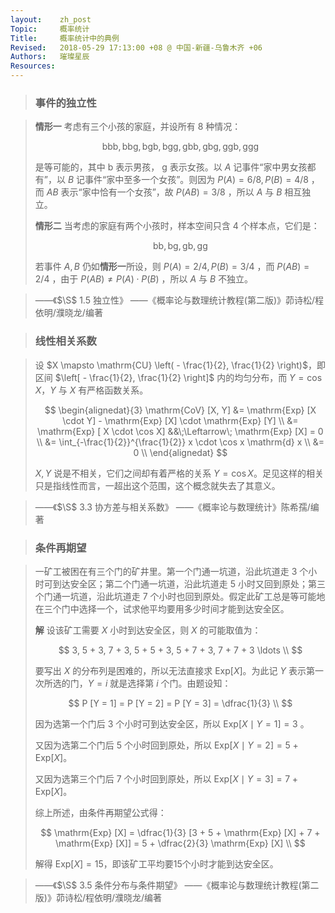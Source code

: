 ```yaml
---
layout:    zh_post
Topic:     概率统计
Title:     概率统计中的典例
Revised:   2018-05-29 17:13:00 +08 @ 中国-新疆-乌鲁木齐 +06
Authors:   璀璨星辰
Resources:
---
```


> ### 事件的独立性

> **情形一**  考虑有三个小孩的家庭，并设所有 $8$ 种情况：
> 
> $$
> \mathrm{bbb, bbg, bgb, bgg, gbb, gbg, ggb, ggg}
> $$
> 
> 是等可能的，其中 $\mathrm{b}$ 表示男孩， $\mathrm{g}$ 表示女孩。以 $A$ 记事件“家中男女孩都有”，以 $B$ 记事件“家中至多一个女孩”。则因为 $P (A) = 6 / 8, P (B) = 4 / 8$ ，而 $A B$ 表示“家中恰有一个女孩”，故 $P (A B) = 3 / 8$ ，所以 $A$ 与 $B$ 相互独立。
>
> **情形二**  当考虑的家庭有两个小孩时，样本空间只含 $4$ 个样本点，它们是：
> 
> $$
> \mathrm{bb, bg, gb, gg}
> $$
> 
> 若事件 $A, B$ 仍如**情形一**所设，则 $P (A) = 2 / 4, P (B) = 3 / 4$ ，而 $P (A B) = 2 / 4$ ，由于 $P (A B) \ne P (A) \cdot P (B)$ ，所以 $A$ 与 $B$ 不独立。

> ——《$\S$ 1.5 独立性》
> ——《概率论与数理统计教程(第二版)》茆诗松/程依明/濮晓龙/编著

> ### 线性相关系数

> 设 $X \mapsto \mathrm{CU} \left( - \frac{1}{2}, \frac{1}{2} \right)$，即区间 $\left[ - \frac{1}{2}, \frac{1}{2} \right]$ 内的均匀分布，而 $Y = \cos X$，$Y$ 与 $X$ 有严格函数关系。
>
> $$
> \begin{alignedat}{3}
> \mathrm{CoV} [X, Y] &= \mathrm{Exp} [X \cdot Y] - \mathrm{Exp} [X] \cdot \mathrm{Exp} [Y] \\
>                     &= \mathrm{Exp} [ X \cdot \cos X]                                     &&\;\Leftarrow\; \mathrm{Exp} [X] = 0 \\
>                     &= \int_{-\frac{1}{2}}^{\frac{1}{2}} x \cdot \cos x \mathrm{d} x \\
>                     &= 0 \\
> \end{alignedat}
> $$
>
> $X, Y$ 说是不相关，它们之间却有着严格的关系 $Y = \cos X$。足见这样的相关只是指线性而言，一超出这个范围，这个概念就失去了其意义。

> ——《$\S$ 3.3 协方差与相关系数》
> ——《概率论与数理统计》陈希孺/编著

> ### 条件再期望

> 一矿工被困在有三个门的矿井里。第一个门通一坑道，沿此坑道走 $3$ 个小时可到达安全区；第二个门通一坑道，沿此坑道走 $5$ 小时又回到原处；第三个门通一坑道，沿此坑道走 $7$ 个小时也回到原处。假定此矿工总是等可能地在三个门中选择一个，试求他平均要用多少时间才能到达安全区。
>
> **解** 设该矿工需要 $X$ 小时到达安全区，则 $X$ 的可能取值为：
> 
> $$
> 3, 5 + 3, 7 + 3, 5 + 5 + 3, 5 + 7 + 3, 7 + 7 + 3 \ldots \\
> $$
> 
> 要写出 $X$ 的分布列是困难的，所以无法直接求 $\mathrm{Exp} [X]$。为此记 $Y$ 表示第一次所选的门，$Y = i$ 就是选择第 $i$ 个门。由题设知：
> 
> $$
> P [Y = 1] = P [Y = 2] = P [Y = 3] = \dfrac{1}{3} \\
> $$
> 
> 因为选第一个门后 $3$ 个小时可到达安全区，所以 $\mathrm{Exp} [X \mid Y = 1] = 3$ 。
>
> 又因为选第二个门后 $5$ 个小时回到原处，所以 $\mathrm{Exp} [X \mid Y = 2] = 5 + \mathrm{Exp} [X]$。
>
> 又因为选第三个门后 $7$ 个小时回到原处，所以 $\mathrm{Exp} [X \mid Y = 3] = 7 + \mathrm{Exp} [X]$。
>
> 综上所述，由条件再期望公式得：
> 
> $$
> \mathrm{Exp} [X] = \dfrac{1}{3} [3 + 5 + \mathrm{Exp} [X] + 7 + \mathrm{Exp} [X]] = 5 + \dfrac{2}{3} \mathrm{Exp} [X] \\
> $$
> 
> 解得 $\mathrm{Exp} [X] = 15$，即该矿工平均要15个小时才能到达安全区。

> ——《$\S$ 3.5 条件分布与条件期望》
> ——《概率论与数理统计教程(第二版)》茆诗松/程依明/濮晓龙/编著
